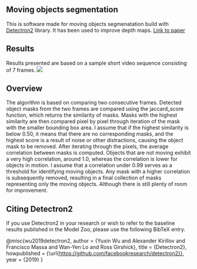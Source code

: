 ## Moving objects segmentation
This is software made for moving objects segmenatation build with [Detectron2](https://github.com/facebookresearch/detectron2) library.
It has been used to improve depth maps. [Link to paper](http://www.multimedia.edu.pl/publications/m64708-MIV-New-depth-maps-for-selected-CTC-sequences.pdf)

## Results
Results presented are based on a sample short video sequence consisting of 7 frames.
![](https://github.com/01Cramer/moving-objects-segmentation/blob/main/test_on_sample_8.gif)

## Overview
The algorithm is based on comparing two consecutive frames. Detected object masks from the two frames are compared using the jaccard_score function, which returns the similarity of masks. Masks with the highest similarity are then compared pixel by pixel through iteration of the mask with the smaller bounding box area. I assume that if the highest similarity is below 0.50, it means that there are no corresponding masks, and the highest score is a result of noise or other distractions, causing the object mask to be removed. After iterating through the pixels, the average correlation between masks is computed. Objects that are not moving exhibit a very high correlation, around 1.0, whereas the correlation is lower for objects in motion. I assume that a correlation under 0.99 serves as a threshold for identifying moving objects. Any mask with a higher correlation is subsequently removed, resulting in a final collection of masks representing only the moving objects.
Although there is still plenty of room for improvement.

## Citing Detectron2
If you use Detectron2 in your research or wish to refer to the baseline results published in the Model Zoo, please use the following BibTeX entry.

@misc{wu2019detectron2,
  author =       {Yuxin Wu and Alexander Kirillov and Francisco Massa and
                  Wan-Yen Lo and Ross Girshick},
  title =        {Detectron2},
  howpublished = {\url{https://github.com/facebookresearch/detectron2}},
  year =         {2019}
}



